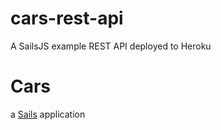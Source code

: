 # cars-rest-api
A SailsJS example REST API deployed to Heroku
# Cars

a [Sails](http://sailsjs.org) application
